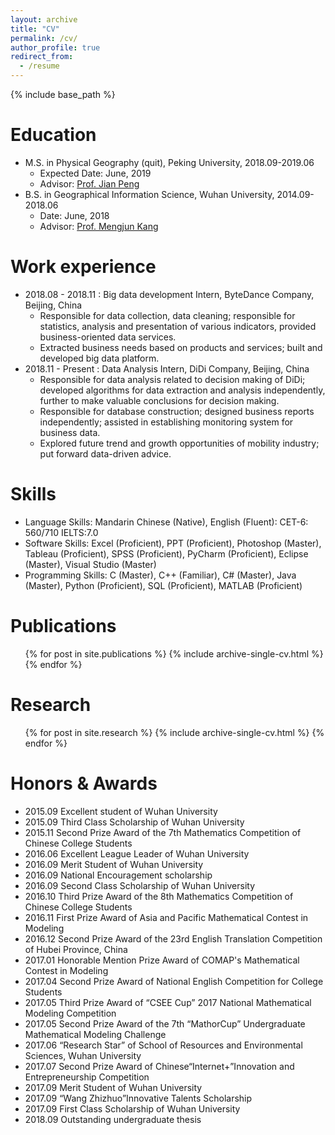 ```yaml
---
layout: archive
title: "CV"
permalink: /cv/
author_profile: true
redirect_from:
  - /resume
---
```


{% include base_path %}

Education
======
* M.S. in Physical Geography (quit), Peking University, 2018.09-2019.06
  * Expected Date: June, 2019
  * Advisor: [Prof. Jian Peng](http://www.ues.pku.edu.cn/english/teachers_detail.php?id=88)
* B.S. in Geographical Information Science, Wuhan University, 2014.09-2018.06
  * Date: June, 2018
  * Advisor: [Prof. Mengjun Kang](http://sres.whu.edu.cn/info/1144/7984.htm)

Work experience
======
* 2018.08 - 2018.11 :  Big data development Intern, ByteDance Company, Beijing, China
  * Responsible for data collection, data cleaning; responsible for statistics, analysis and presentation of various indicators, provided business-oriented data services.
  * Extracted business needs based on products and services; built and developed big data platform.
* 2018.11 - Present : Data Analysis Intern, DiDi Company, Beijing, China
  * Responsible for data analysis related to decision making of DiDi; developed algorithms for data extraction and analysis independently, further to make valuable conclusions for decision making.
  * Responsible for database construction; designed business reports independently; assisted in establishing monitoring system for business data.
  * Explored future trend and growth opportunities of mobility industry; put forward data-driven advice.
  
Skills
======
* Language Skills: Mandarin Chinese (Native), English (Fluent): CET-6: 560/710 IELTS:7.0 
* Software Skills: Excel (Proficient), PPT (Proficient), Photoshop (Master), Tableau (Proficient), SPSS (Proficient), PyCharm (Proficient), Eclipse (Master), Visual Studio (Master)
* Programming Skills: C (Master), C++ (Familiar), C# (Master), Java (Master), Python (Proficient), SQL (Proficient), MATLAB (Proficient) 
 
Publications
======
  <ul>{% for post in site.publications %}
    {% include archive-single-cv.html %}
  {% endfor %}</ul>
  
Research
======
  <ul>{% for post in site.research %}
    {% include archive-single-cv.html %}
  {% endfor %}</ul>  
 
Honors & Awards
======
* 2015.09  Excellent student of Wuhan University
* 2015.09  Third Class Scholarship of Wuhan University
* 2015.11  Second Prize Award of the 7th Mathematics Competition of Chinese College Students
* 2016.06  Excellent League Leader of Wuhan University
* 2016.09  Merit Student of Wuhan University 
* 2016.09  National Encouragement scholarship
* 2016.09  Second Class Scholarship of Wuhan University
* 2016.10  Third Prize Award of the 8th Mathematics Competition of Chinese College Students
* 2016.11  First Prize Award of Asia and Pacific Mathematical Contest in Modeling
* 2016.12  Second Prize Award of the 23rd English Translation Competition of Hubei Province, China
* 2017.01  Honorable Mention Prize Award of COMAP's Mathematical Contest in Modeling
* 2017.04  Second Prize Award of National English Competition for College Students
* 2017.05  Third Prize Award of “CSEE Cup” 2017 National Mathematical Modeling Competition
* 2017.05  Second Prize Award of the 7th “MathorCup” Undergraduate Mathematical Modeling Challenge
* 2017.06 “Research Star” of School of Resources and Environmental Sciences, Wuhan University
* 2017.07  Second Prize Award of Chinese“Internet+”Innovation and Entrepreneurship Competition
* 2017.09  Merit Student of Wuhan University
* 2017.09 “Wang Zhizhuo”Innovative Talents Scholarship
* 2017.09  First Class Scholarship of Wuhan University
* 2018.09  Outstanding undergraduate thesis